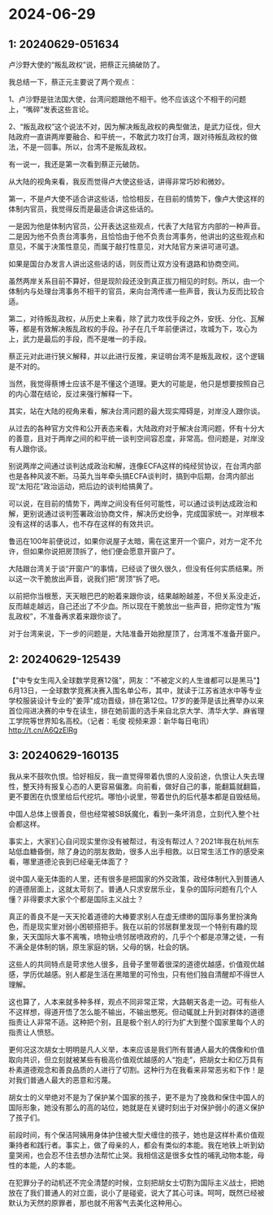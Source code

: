 # 2024-06-29

## 1: 20240629-051634

卢沙野大使的“叛乱政权”说，把蔡正元搞破防了。

我总结一下，蔡正元主要说了两个观点：

1、卢沙野是驻法国大使，台湾问题跟他不相干。他不应该这个不相干的问题上，“嘴碎”发表这些言论。

2、“叛乱政权”这个说法不对，因为解决叛乱政权的典型做法，是武力征伐，但大陆政府一直讲两岸要融合、和平统一，不敢武力攻打台湾，跟对待叛乱政权的做法，不是一回事。所以，台湾不是叛乱政权。

有一说一，我还是第一次看到蔡正元破防。

从大陆的视角来看，我反而觉得卢大使这些话，讲得非常巧妙和微妙。

第一，不是卢大使不适合讲这些话，恰恰相反，在目前的情势下，像卢大使这样的体制内官员，我觉得反而是最适合讲这些话的。

一是因为他是体制内官员，公开表达这些观点，代表了大陆官方内部的一种声音。二是因为他不负责台湾事务，且恰恰由于他不负责台湾事务，他讲出的这些观点和意见，不属于决策性意见，而属于敲打性意见，对大陆官方来讲可进可退。

如果是国台办发言人讲出这些话的话，则反而让双方没有退路和协商空间。

虽然两岸关系目前不算好，但是现阶段还没到真正拔刀相见的时刻。所以，由一个体制内与处理台湾事务不相干的官员，来向台湾传递一些声音，我认为反而比较合适。

第二，对待叛乱政权，从历史上来看，除了武力攻伐手段之外，安抚、分化、瓦解等，都是有效解决叛乱政权的手段。孙子在几千年前便讲过，攻城为下，攻心为上，武力是最后的手段，而不是唯一的手段。

蔡正元对此进行狭义解释，并以此进行反推，来证明台湾不是叛乱政权，这个逻辑是不对的。

当然，我觉得蔡博士应该不是不懂这个道理。更大的可能是，他只是想要按照自己的内心潜在结论，反过来强行解释一下。

其实，站在大陆的视角来看，解决台湾问题的最大现实障碍是，对岸没人跟你谈。

从过去的各种官方文件和公开表态来看，大陆政府对于解决台湾问题，怀有十分大的善意，且对于两岸之间的和平统一谈判空间容忍度，非常高。但问题是，对岸没有人跟你谈。

别说两岸之间通过谈判达成政治和解，连像ECFA这样的纯经贸协议，在台湾内部也是各种风波不断。马英九当年牵头搞ECFA谈判时，搞到中后期，台湾内部出现“太阳花”政治运动，把后边的谈判给搞黄了。

可以说，在目前的情势下，两岸之间没有任何可能性，可以通过谈判达成政治和解，更别说通过谈判签署政治协商文件，解决历史纷争，完成国家统一。对岸根本没有这样的话事人，也不存在这样的有效共识。

鲁迅在100年前便说过，如果你说屋子太暗，需在这里开一个窗户，对方一定不允许，但如果你说把房顶拆了，他们便会愿意开窗户了。

大陆跟台湾关于谈“开窗户”的事情，已经谈了很久很久，但没有任何实质结果。所以这一次干脆放出声音，说我们把“房顶”拆了吧。

以前把你当根葱，天天眼巴巴的盼着来跟你谈，结果越盼越差，不但关系没走近，反而越走越远，自己还出了不少血。所以现在干脆放出一些声音，把你定性为“叛乱政权”，不准备再求着来跟你谈了。

对于台湾来说，下一步的问题是，大陆准备开始掀屋顶了，台湾准不准备开窗户。

## 2: 20240629-125439

【"中专女生闯入全球数学竞赛12强"，网友："不被定义的人生谁都可以是黑马"】6月13日，一全球数学竞赛决赛入围名单公布，其中，就读于江苏省涟水中等专业学校服装设计专业的"姜萍"成功晋级，排在第12位。17岁的姜萍是该比赛举办以来首位闯进决赛的中专在读生，排在她前面的选手来自北京大学、清华大学、麻省理工学院等世界知名高校。（记者：毛俊 视频来源：新华每日电讯） http://t.cn/A6QzElRg

## 3: 20240629-160135

我从来不鼓吹仇恨。恰好相反，我一直觉得带着仇恨的人没前途，仇恨让人失去理性，整天持有报复心态的人更容易偏激。向前看，做好自己的事，能翻篇就翻篇，更不要困在仇恨里给后代挖坑。哪怕小说里，带着世仇的后代基本都是自毁结局。

中国人总体上很善良，但也经常被SB妖魔化，看到一条坏消息，立刻代入整个社会都这样。

事实上，大家扪心自问现实里你没有被帮过，有没有帮过人？2021年我在杭州东站低血糖昏倒，除了身边的朋友救助，很多人出手相救。以日常生活工作的感受来看，哪里道德沦丧到已经毫无体面了？

说中国人毫无体面的人里，还有很多是把国家的外交政策，政经体制代入到普通人的道德层面上，这就太苛刻了。普通人只求安居乐业，复杂的国际问题有几个人懂？非得要求大家个个都是国际主义战士？

真正的善良不是一天天抡着道德的大棒要求别人在虚无缥缈的国际事务里扮演角色，而是现实里对弱小困顿搭把手。我在以前的邻居群里发现一个特别有趣的现象，天天国际大事不离嘴，喷物业喷邻居喷政府的，几乎个个都是凉薄之徒，一有不满全是体制的锅，原生家庭的锅，父母的锅，社会的锅。

这些人的共同特点是苛求他人很多，且骨子里带着很深的道德优越感，价值观优越感，学历优越感。别人都是生活在黑暗里的可怜虫，只有他们独自清醒却不得世人理解。

这也算了，人本来就多种多样，观点不同非常正常，大路朝天各走一边。可有些人不这样想，得道开悟了怎么能不输出，不输出憋死。但动辄就上升到对群体的道德指责让人非常不适。这种把个别，且是极个别人的行为扩大到整个国家里每个人的指责让人愤怒。

更何况这次胡女士明明是凡人义举，本来应该是我们所有普通人最大的偶像和价值取向共识，但立刻就被某些有极高价值观优越感的人“抱走”，把胡女士和亿万具有朴素道德观念和善良品质的人进行了切割。这种行为在我看来非常恶劣和下作！是对我们普通人最大的恶意和污蔑。

胡女士的义举绝对不是为了保护某个国家的孩子，更不是为了挽救和保住中国人的国际形象，她没有那么的高的站位，她就是在关键时刻出于对保护弱小的道义保护了孩子们。

前段时间，有个保洁阿姨用身体护住被大型犬缠住的孩子，她也是这样朴素价值观秉持者和践行者。事实上，做了母亲的人，都会有类似的本能。我在地铁上听到幼童哭闹，也会忍不住去想办法帮忙止哭。我相信这是很多女性的哺乳动物本能，母性的本能，人的本能。

在犯罪分子的动机还不完全清楚的时候，立刻把胡女士切割为国际主义战士，把她放在了我们普通人的对立面，说小了是碰瓷，说大了其心可诛。呵呵，既然已经被默认为天然的原罪者，那也就不用客气去美化这种用心。

